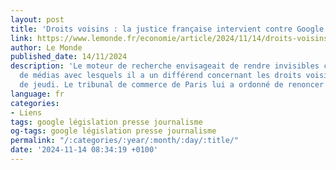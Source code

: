 ```yaml
---
layout: post
title: 'Droits voisins : la justice française intervient contre Google'
link: https://www.lemonde.fr/economie/article/2024/11/14/droits-voisins-la-justice-francaise-intervient-contre-google_6392948_3234.html
author: Le Monde
published_date: 14/11/2024
description: 'Le moteur de recherche envisageait de rendre invisibles certains articles
  de médias avec lesquels il a un différend concernant les droits voisins à compter
  de jeudi. Le tribunal de commerce de Paris lui a ordonné de renoncer à ce projet. '
language: fr
categories:
- Liens
tags: google législation presse journalisme
og-tags: google législation presse journalisme
permalink: "/:categories/:year/:month/:day/:title/"
date: '2024-11-14 08:34:19 +0100'
---
```

